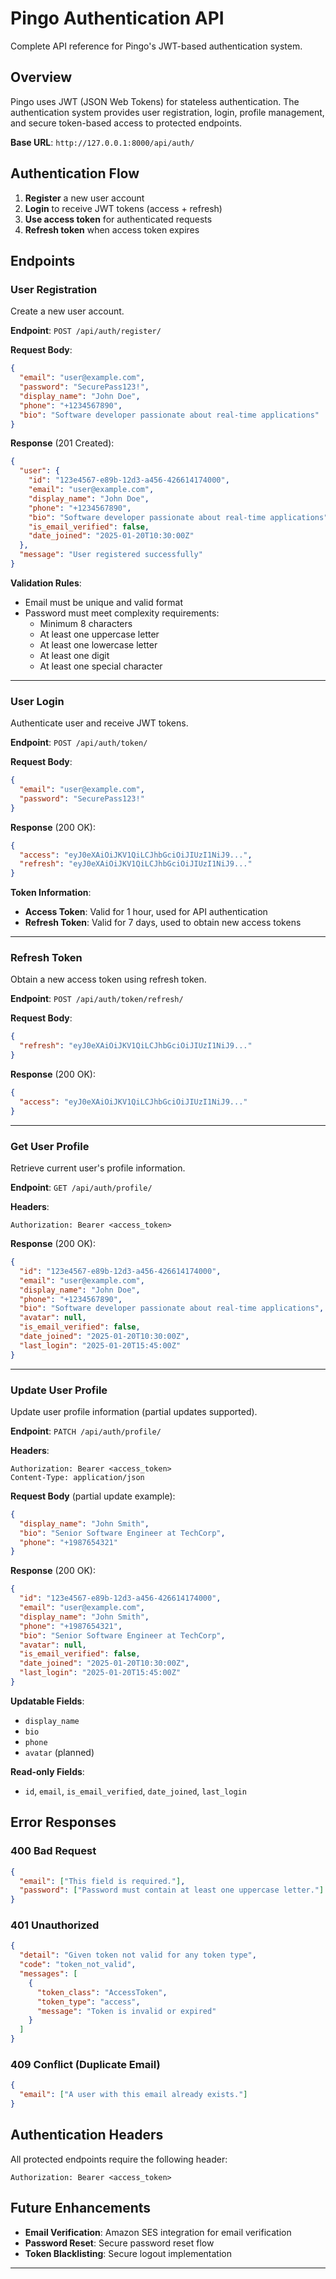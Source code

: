 # Pingo Authentication API

Complete API reference for Pingo's JWT-based authentication system.

## Overview

Pingo uses JWT (JSON Web Tokens) for stateless authentication. The authentication system provides user registration, login, profile management, and secure token-based access to protected endpoints.

**Base URL**: `http://127.0.0.1:8000/api/auth/`

## Authentication Flow

1. **Register** a new user account
2. **Login** to receive JWT tokens (access + refresh)
3. **Use access token** for authenticated requests
4. **Refresh token** when access token expires

## Endpoints

### User Registration

Create a new user account.

**Endpoint**: `POST /api/auth/register/`

**Request Body**:

```json
{
  "email": "user@example.com",
  "password": "SecurePass123!",
  "display_name": "John Doe",
  "phone": "+1234567890",
  "bio": "Software developer passionate about real-time applications"
}
```

**Response** (201 Created):

```json
{
  "user": {
    "id": "123e4567-e89b-12d3-a456-426614174000",
    "email": "user@example.com",
    "display_name": "John Doe",
    "phone": "+1234567890",
    "bio": "Software developer passionate about real-time applications",
    "is_email_verified": false,
    "date_joined": "2025-01-20T10:30:00Z"
  },
  "message": "User registered successfully"
}
```

**Validation Rules**:

- Email must be unique and valid format
- Password must meet complexity requirements:
  - Minimum 8 characters
  - At least one uppercase letter
  - At least one lowercase letter
  - At least one digit
  - At least one special character

---

### User Login

Authenticate user and receive JWT tokens.

**Endpoint**: `POST /api/auth/token/`

**Request Body**:

```json
{
  "email": "user@example.com",
  "password": "SecurePass123!"
}
```

**Response** (200 OK):

```json
{
  "access": "eyJ0eXAiOiJKV1QiLCJhbGciOiJIUzI1NiJ9...",
  "refresh": "eyJ0eXAiOiJKV1QiLCJhbGciOiJIUzI1NiJ9..."
}
```

**Token Information**:

- **Access Token**: Valid for 1 hour, used for API authentication
- **Refresh Token**: Valid for 7 days, used to obtain new access tokens

---

### Refresh Token

Obtain a new access token using refresh token.

**Endpoint**: `POST /api/auth/token/refresh/`

**Request Body**:

```json
{
  "refresh": "eyJ0eXAiOiJKV1QiLCJhbGciOiJIUzI1NiJ9..."
}
```

**Response** (200 OK):

```json
{
  "access": "eyJ0eXAiOiJKV1QiLCJhbGciOiJIUzI1NiJ9..."
}
```

---

### Get User Profile

Retrieve current user's profile information.

**Endpoint**: `GET /api/auth/profile/`

**Headers**:

```
Authorization: Bearer <access_token>
```

**Response** (200 OK):

```json
{
  "id": "123e4567-e89b-12d3-a456-426614174000",
  "email": "user@example.com",
  "display_name": "John Doe",
  "phone": "+1234567890",
  "bio": "Software developer passionate about real-time applications",
  "avatar": null,
  "is_email_verified": false,
  "date_joined": "2025-01-20T10:30:00Z",
  "last_login": "2025-01-20T15:45:00Z"
}
```

---

### Update User Profile

Update user profile information (partial updates supported).

**Endpoint**: `PATCH /api/auth/profile/`

**Headers**:

```
Authorization: Bearer <access_token>
Content-Type: application/json
```

**Request Body** (partial update example):

```json
{
  "display_name": "John Smith",
  "bio": "Senior Software Engineer at TechCorp",
  "phone": "+1987654321"
}
```

**Response** (200 OK):

```json
{
  "id": "123e4567-e89b-12d3-a456-426614174000",
  "email": "user@example.com",
  "display_name": "John Smith",
  "phone": "+1987654321",
  "bio": "Senior Software Engineer at TechCorp",
  "avatar": null,
  "is_email_verified": false,
  "date_joined": "2025-01-20T10:30:00Z",
  "last_login": "2025-01-20T15:45:00Z"
}
```

**Updatable Fields**:

- `display_name`
- `bio`
- `phone`
- `avatar` (planned)

**Read-only Fields**:

- `id`, `email`, `is_email_verified`, `date_joined`, `last_login`

## Error Responses

### 400 Bad Request

```json
{
  "email": ["This field is required."],
  "password": ["Password must contain at least one uppercase letter."]
}
```

### 401 Unauthorized

```json
{
  "detail": "Given token not valid for any token type",
  "code": "token_not_valid",
  "messages": [
    {
      "token_class": "AccessToken",
      "token_type": "access",
      "message": "Token is invalid or expired"
    }
  ]
}
```

### 409 Conflict (Duplicate Email)

```json
{
  "email": ["A user with this email already exists."]
}
```

## Authentication Headers

All protected endpoints require the following header:

```
Authorization: Bearer <access_token>
```

## Future Enhancements

- **Email Verification**: Amazon SES integration for email verification
- **Password Reset**: Secure password reset flow
- **Token Blacklisting**: Secure logout implementation

---
